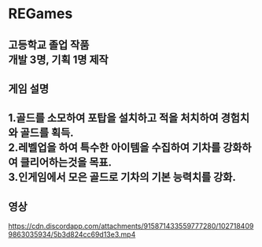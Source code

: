 # REGames
고등학교 졸업 작품\
개발 3명, 기획 1명 제작
----
## 게임 설명
1.골드를 소모하여 포탑을 설치하고 적을 처치하여 경험치와 골드를 획득. \
2.레벨업을 하여 특수한 아이템을 수집하여 기차를 강화하여 클리어하는것을 목표.\
3.인게임에서 모은 골드로 기차의 기본 능력치를 강화.
----
## 영상
https://cdn.discordapp.com/attachments/915871433559777280/1027184099863035934/5b3d824cc69d13e3.mp4
